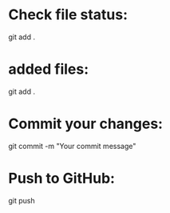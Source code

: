 # Check file status:
 git add .

# added files:
git add .

# Commit your changes:
git commit -m "Your commit message"

# Push to GitHub:
git push
